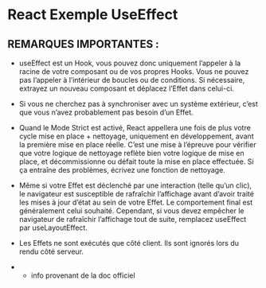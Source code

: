 # React Exemple UseEffect


## REMARQUES IMPORTANTES : 
- useEffect est un Hook, vous pouvez donc uniquement l’appeler à la racine de votre composant ou de vos propres Hooks. Vous ne pouvez pas l’appeler à l’intérieur de boucles ou de conditions. Si nécessaire, extrayez un nouveau composant et déplacez l’Effet dans celui-ci.

- Si vous ne cherchez pas à synchroniser avec un système extérieur, c’est que vous n’avez probablement pas besoin d’un Effet.

- Quand le Mode Strict est activé, React appellera une fois de plus votre cycle mise en place + nettoyage, uniquement en développement, avant la première mise en place réelle.  C’est une mise à l’épreuve pour vérifier que votre logique de nettoyage reflète bien votre logique de mise en place, et décommissionne ou défait toute la mise en place effectuée.  Si ça entraîne des problèmes, écrivez une fonction de nettoyage.

- Même si votre Effet est déclenché par une interaction (telle qu’un clic), le navigateur est susceptible de rafraîchir l’affichage avant d’avoir traité les mises à jour d’état au sein de votre Effet.  Le comportement final est généralement celui souhaité.  Cependant, si vous devez empêcher le navigateur de rafraîchir l’affichage tout de suite, remplacez useEffect par useLayoutEffect.

- Les Effets ne sont exécutés que côté client.  Ils sont ignorés lors du rendu côté serveur.

- - info provenant de la doc officiel


